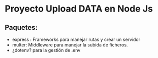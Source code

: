 # Proyecto Upload DATA en Node Js

## Paquetes:

- express : Frameworks para manejar rutas y crear un servidor
- multer: Middleware para manejar la subida de ficheros.
- ¿dotenv? para la gestión de .env
